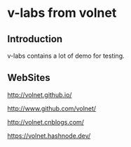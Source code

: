 v-labs from volnet
==================

Introduction
---------

v-labs contains a lot of demo for testing.

WebSites
---------

http://volnet.github.io/

http://www.github.com/volnet/

http://volnet.cnblogs.com/

https://volnet.hashnode.dev/